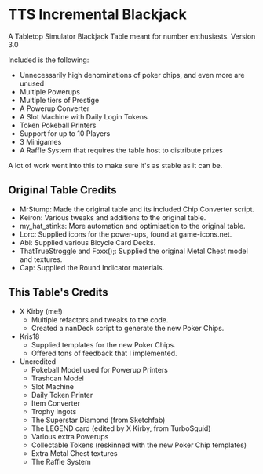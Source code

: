 # TTS Incremental Blackjack
 A Tabletop Simulator Blackjack Table meant for number enthusiasts.
 Version 3.0
 
 Included is the following:
 - Unnecessarily high denominations of poker chips, and even more are unused
 - Multiple Powerups
 - Multiple tiers of Prestige
 - A Powerup Converter
 - A Slot Machine with Daily Login Tokens
 - Token Pokeball Printers
 - Support for up to 10 Players
 - 3 Minigames
 - A Raffle System that requires the table host to distribute prizes
 
 A lot of work went into this to make sure it's as stable as it can be.

## Original Table Credits
 - MrStump: Made the original table and its included Chip Converter script.
 - Keiron: Various tweaks and additions to the original table.
 - my_hat_stinks: More automation and optimisation to the original table.
 - Lorc: Supplied icons for the power-ups, found at game-icons.net.
 - Abi: Supplied various Bicycle Card Decks.
 - ThatTrueStroggle and Foxx();: Supplied the original Metal Chest model and textures.
 - Cap: Supplied the Round Indicator materials.

## This Table's Credits
 - X Kirby (me!)
   - Multiple refactors and tweaks to the code.
   - Created a nanDeck script to generate the new Poker Chips.
 - Kris18
   - Supplied templates for the new Poker Chips.
   - Offered tons of feedback that I implemented.
 - Uncredited
   - Pokeball Model used for Powerup Printers
   - Trashcan Model
   - Slot Machine
   - Daily Token Printer
   - Item Converter
   - Trophy Ingots
   - The Superstar Diamond (from Sketchfab)
   - The LEGEND card (edited by X Kirby, from TurboSquid)
   - Various extra Powerups
   - Collectable Tokens (reskinned with the new Poker Chip templates)
   - Extra Metal Chest textures
   - The Raffle System